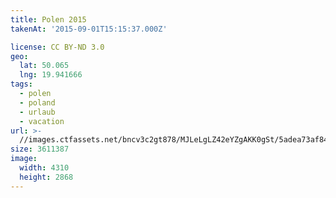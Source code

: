 ```yaml
---
title: Polen 2015
takenAt: '2015-09-01T15:15:37.000Z'

license: CC BY-ND 3.0
geo:
  lat: 50.065
  lng: 19.941666
tags:
  - polen
  - poland
  - urlaub
  - vacation
url: >-
  //images.ctfassets.net/bncv3c2gt878/MJLeLgLZ42eYZgAKK0gSt/5adea73af84bc0df5fb0e98beac70fec/polen-2015_25656863860_o
size: 3611387
image:
  width: 4310
  height: 2868
---
```

